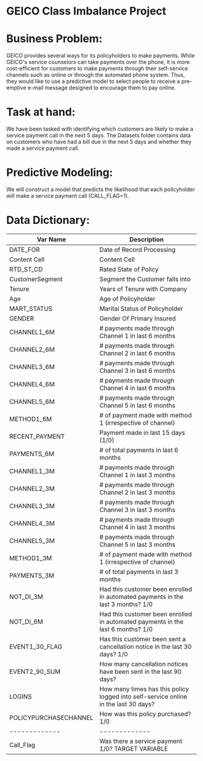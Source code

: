 # GEICO Class Imbalance Project
 
# Business Problem:
GEICO provides several ways for its policyholders to make payments. While GEICO's service counselors can take payments over the phone, it is more cost-efficient for customers to make payments through their self-service channels such as online or through the automated phone system. Thus, they would like to use a predictive model to select people to receive a pre-emptive e-mail message designed to encourage them to pay online.

# Task at hand:

We have been tasked with identifying which customers are likely to make a service payment call in the next 5 days. The Datasets folder contains data on customers who have had a bill due in the next 5 days and whether they made a service payment call. 

# Predictive Modeling:
 
We will construct a model that predicts the likelihood that each policyholder will make a service payment call (CALL_FLAG=1). 

# Data Dictionary:
Var Name      | Description
------------- | -------------
DATE_FOR      | Date of Record Processing
Content Cell  | Content Cell
RTD_ST_CD     | Rated State of Policy
CustomerSegment  | Segment the Customer falls into
Tenure  | Years of Tenure with Company
Age  | Age of Policyholder
MART_STATUS  | Marital Status of Policyholder
GENDER  | Gender Of Primary Insured
CHANNEL1_6M  | # payments made through Channel 1 in last 6 months
CHANNEL2_6M  |  # payments made through Channel 2 in last 6 months
CHANNEL3_6M  |  # payments made through Channel 3 in last 6 months
CHANNEL4_6M  |  # payments made through Channel 4 in last 6 months
CHANNEL5_6M  |  # payments made through Channel 5 in last 6 months
METHOD1_6M  |  # of payment made with method 1 (irrespective of channel)
RECENT_PAYMENT  | Payment made in last 15 days (1/0)
PAYMENTS_6M  |  # of total payments in last 6 months
CHANNEL1_3M  |  # payments made through Channel 1 in last 3 months
CHANNEL2_3M  |  # payments made through Channel 2 in last 3 months
CHANNEL3_3M  | # payments made through Channel 3 in last 3 months
CHANNEL4_3M  |  # payments made through Channel 4 in last 3 months
CHANNEL5_3M  |  # payments made through Channel 5 in last 3 months
METHOD1_3M  |  # of payment made with method 1 (irrespective of channel)
PAYMENTS_3M  |  # of total payments in last 3 months
NOT_DI_3M  |  Had this customer been enrolled in automated payments in the last 3 months? 1/0
NOT_DI_6M  |  Had this customer been enrolled in automated payments in the last 6 months? 1/0
EVENT1_30_FLAG  |  Has this customer been sent a cancellation notice in the last 30 days? 1/0
EVENT2_90_SUM  |  How many cancellation notices have been sent in the last 90 days?
LOGINS  |  How many times has this policy logged into self-service online in the last 30 days?
POLICYPURCHASECHANNEL  |  How was this policy purchased? 1/0
------------- | -------------
Call_Flag  |  Was there a service payment 1/0? TARGET VARIABLE
 
 
